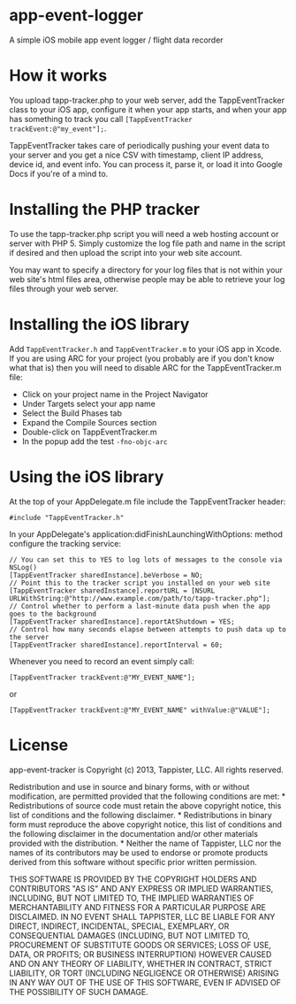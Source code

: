 app-event-logger
================

A simple iOS mobile app event logger / flight data recorder

# How it works

You upload tapp-tracker.php to your web server, add the TappEventTracker class to your iOS app, configure it when your app starts, and when your app has something to track you call `[TappEventTracker trackEvent:@"my_event"];`.

TappEventTracker takes care of periodically pushing your event data to your server and you get a nice CSV with timestamp, client IP address, device id, and event info. You can process it, parse it, or load it into Google Docs if you're of a mind to.

# Installing the PHP tracker

To use the tapp-tracker.php script you will need a web hosting account or server with PHP 5. Simply customize the log file path and name in the script if desired and then upload the script into your web site account.

You may want to specify a directory for your log files that is not within your web site's html files area, otherwise people may be able to retrieve your log files through your web server.

# Installing the iOS library

Add `TappEventTracker.h` and `TappEventTracker.m` to your iOS app in Xcode. If you are using ARC for your project (you probably are if you don't know what that is) then you will need to disable ARC for the TappEventTracker.m file:
* Click on your project name in the Project Navigator
* Under Targets select your app name
* Select the Build Phases tab
* Expand the Compile Sources section
* Double-click on TappEventTracker.m
* In the popup add the test `-fno-objc-arc`

# Using the iOS library

At the top of your AppDelegate.m file include the TappEventTracker header:

`#include "TappEventTracker.h"`

In your AppDelegate's application:didFinishLaunchingWithOptions: method configure the tracking service:

```
// You can set this to YES to log lots of messages to the console via NSLog()
[TappEventTracker sharedInstance].beVerbose = NO;
// Point this to the tracker script you installed on your web site
[TappEventTracker sharedInstance].reportURL = [NSURL URLWithString:@"http://www.example.com/path/to/tapp-tracker.php"];
// Control whether to perform a last-minute data push when the app goes to the background
[TappEventTracker sharedInstance].reportAtShutdown = YES;
// Control how many seconds elapse between attempts to push data up to the server
[TappEventTracker sharedInstance].reportInterval = 60;
```

Whenever you need to record an event simply call:

`[TappEventTracker trackEvent:@"MY_EVENT_NAME"];`

or

`[TappEventTracker trackEvent:@"MY_EVENT_NAME" withValue:@"VALUE"];`

# License

app-event-tracker is Copyright (c) 2013, Tappister, LLC.
All rights reserved.

Redistribution and use in source and binary forms, with or without
modification, are permitted provided that the following conditions are met:
    * Redistributions of source code must retain the above copyright
      notice, this list of conditions and the following disclaimer.
    * Redistributions in binary form must reproduce the above copyright
      notice, this list of conditions and the following disclaimer in the
      documentation and/or other materials provided with the distribution.
    * Neither the name of Tappister, LLC nor the
      names of its contributors may be used to endorse or promote products
      derived from this software without specific prior written permission.

THIS SOFTWARE IS PROVIDED BY THE COPYRIGHT HOLDERS AND CONTRIBUTORS "AS IS" AND
ANY EXPRESS OR IMPLIED WARRANTIES, INCLUDING, BUT NOT LIMITED TO, THE IMPLIED
WARRANTIES OF MERCHANTABILITY AND FITNESS FOR A PARTICULAR PURPOSE ARE
DISCLAIMED. IN NO EVENT SHALL TAPPISTER, LLC BE LIABLE FOR ANY
DIRECT, INDIRECT, INCIDENTAL, SPECIAL, EXEMPLARY, OR CONSEQUENTIAL DAMAGES
(INCLUDING, BUT NOT LIMITED TO, PROCUREMENT OF SUBSTITUTE GOODS OR SERVICES;
LOSS OF USE, DATA, OR PROFITS; OR BUSINESS INTERRUPTION) HOWEVER CAUSED AND
ON ANY THEORY OF LIABILITY, WHETHER IN CONTRACT, STRICT LIABILITY, OR TORT
(INCLUDING NEGLIGENCE OR OTHERWISE) ARISING IN ANY WAY OUT OF THE USE OF THIS
SOFTWARE, EVEN IF ADVISED OF THE POSSIBILITY OF SUCH DAMAGE.

